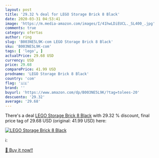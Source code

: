 ```yaml
---
layout: post
title: '29.32 % deal for LEGO Storage Brick 8 Black'
date: 2020-03-31 04:53:41
image: 'https://m.media-amazon.com/images/I/41hwLDiEUCL._SL400_.jpg'
comments: true
category: ofertas
author: ring
slug: 'B003NE5L9K-com LEGO Storage Brick 8 Black'
sku: 'B003NE5L9K-com'
tags: [ 'lego', ]
actualPrice: 29.68 USD
currency: USD
price: 29.68
comparePrice: 41.99 USD
prodname: 'LEGO Storage Brick 8 Black'
country: 'com'
flag: '🇺🇸'
brand: ''
buyurl: 'https://www.amazon.com/dp/B003NE5L9K/?tag=tolees-20'
descuento: '29.32'
average: '29.68'
---
```


There's a deal [LEGO Storage Brick 8 Black](https://www.amazon.com/dp/B003NE5L9K/?tag=tolees-20)  with  29.32 % discount, final price tag of  29.68 USD (original: 41.99 USD) here:

[![LEGO Storage Brick 8 Black](https://m.media-amazon.com/images/I/41hwLDiEUCL._SL400_.jpg)](https://www.amazon.com/dp/B003NE5L9K/?tag=tolees-20)

ℹ️:


[🛒 Buy it now!!](https://www.amazon.com/dp/B003NE5L9K/?tag=tolees-20)
